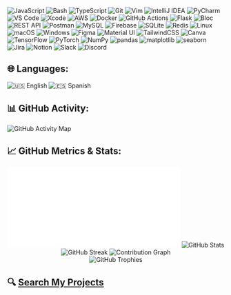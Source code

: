 ![JavaScript](https://img.shields.io/badge/JavaScript-F7DF1E?style=flat&logo=javascript&logoColor=black) ![Bash](https://img.shields.io/badge/Bash-4EAA25?style=flat&logo=gnubash&logoColor=white)
![TypeScript](https://img.shields.io/badge/TypeScript-3178C6?style=flat&logo=typescript&logoColor=white) ![Git](https://img.shields.io/badge/Git-F05032?style=flat&logo=git&logoColor=white)
![Vim](https://img.shields.io/badge/Vim-019733?style=flat&logo=vim&logoColor=white) ![IntelliJ IDEA](https://img.shields.io/badge/IntelliJ_IDEA-000000?style=flat&logo=intellijidea&logoColor=white)
![PyCharm](https://img.shields.io/badge/PyCharm-000000?style=flat&logo=pycharm&logoColor=white) ![VS Code](https://img.shields.io/badge/VS_Code-007ACC?style=flat&logo=visual-studio-code&logoColor=white)
![Xcode](https://img.shields.io/badge/Xcode-147EFB?style=flat&logo=xcode&logoColor=white) ![AWS](https://img.shields.io/badge/AWS-232F3E?style=flat&logo=amazon-aws&logoColor=white)
![Docker](https://img.shields.io/badge/Docker-2496ED?style=flat&logo=docker&logoColor=white) ![GitHub Actions](https://img.shields.io/badge/GitHub_Actions-2088FF?style=flat&logo=github-actions&logoColor=white)
![Flask](https://img.shields.io/badge/Flask-000000?style=flat&logo=flask&logoColor=white) ![Bloc](https://img.shields.io/badge/Bloc-6A1B9A?style=flat&logo=flutter&logoColor=white)
![REST API](https://img.shields.io/badge/REST_API-000000?style=flat&logo=json&logoColor=white) ![Postman](https://img.shields.io/badge/Postman-FF6C37?style=flat&logo=postman&logoColor=white)
![MySQL](https://img.shields.io/badge/MySQL-4479A1?style=flat&logo=mysql&logoColor=white) ![Firebase](https://img.shields.io/badge/Firebase-FFCA28?style=flat&logo=firebase&logoColor=white)
![SQLite](https://img.shields.io/badge/SQLite-003B57?style=flat&logo=sqlite&logoColor=white) ![Redis](https://img.shields.io/badge/Redis-DC382D?style=flat&logo=redis&logoColor=white)
![Linux](https://img.shields.io/badge/Linux-FCC624?style=flat&logo=linux&logoColor=black) ![macOS](https://img.shields.io/badge/macOS-000000?style=flat&logo=apple&logoColor=white)
![Windows](https://img.shields.io/badge/Windows-0078D6?style=flat&logo=windows&logoColor=white) ![Figma](https://img.shields.io/badge/Figma-F24E1E?style=flat&logo=figma&logoColor=white)
![Material UI](https://img.shields.io/badge/Material_UI-0081CB?style=flat&logo=mui&logoColor=white) ![TailwindCSS](https://img.shields.io/badge/Tailwind_CSS-06B6D4?style=flat&logo=tailwind-css&logoColor=white)
![Canva](https://img.shields.io/badge/Canva-00C4CC?style=flat&logo=canva&logoColor=white) ![TensorFlow](https://img.shields.io/badge/TensorFlow-FF6F00?style=flat&logo=tensorflow&logoColor=white)
![PyTorch](https://img.shields.io/badge/PyTorch-EE4C2C?style=flat&logo=pytorch&logoColor=white) ![NumPy](https://img.shields.io/badge/NumPy-013243?style=flat&logo=numpy&logoColor=white)
![pandas](https://img.shields.io/badge/pandas-150458?style=flat&logo=pandas&logoColor=white) ![matplotlib](https://img.shields.io/badge/Matplotlib-11557c?style=flat&logo=plotly&logoColor=white)
![seaborn](https://img.shields.io/badge/Seaborn-9E9E9E?style=flat) ![Jira](https://img.shields.io/badge/Jira-0052CC?style=flat&logo=jira&logoColor=white) ![Notion](https://img.shields.io/badge/Notion-000000?style=flat&logo=notion&logoColor=white)
![Slack](https://img.shields.io/badge/Slack-4A154B?style=flat&logo=slack&logoColor=white) ![Discord](https://img.shields.io/badge/Discord-5865F2?style=flat&logo=discord&logoColor=white)

## 🌐 Languages:
![🇺🇸 English](https://img.shields.io/badge/%F0%9F%87%BA%F0%9F%87%B8%20English-Native-blue?style=flat&logo=googletranslate&logoColor=white) ![🇪🇸 Spanish](https://img.shields.io/badge/%F0%9F%87%AA%F0%9F%87%B8%20Spanish-Native-red?style=flat&logo=googletranslate&logoColor=white)

## 📊 GitHub Activity:
![GitHub Activity Map](https://github-profile-summary-cards.vercel.app/api/cards/profile-details?username=JayR1031&theme=github_dark)

## 📈 GitHub Metrics & Stats:

<div align="center">
  <img src="https://raw.githubusercontent.com/lowlighter/metrics/examples/metrics.classic.svg" alt="GitHub Metrics" width="400">
  <img src="https://github-readme-stats.vercel.app/api?username=JayR1031&show_icons=true&theme=tokyonight&include_all_commits=true&count_private=true" alt="GitHub Stats" width="400">
</div>

<div align="center">
  <img src="https://github-readme-streak-stats.herokuapp.com/?user=JayR1031&theme=tokyonight" alt="GitHub Streak" width="400">
  <img src="https://github-readme-activity-graph.vercel.app/graph?username=JayR1031&theme=tokyo-night&hide_border=true" alt="Contribution Graph" width="400">
</div>

<div align="center">
  <img src="https://github-profile-trophy.vercel.app/?username=JayR1031&theme=tokyonight&no-frame=true&no-bg=true&row=1&column=7" alt="GitHub Trophies" width="800">
</div>

## 🔍 [Search My Projects](https://github.com/search?q=user:JayR1031+)
